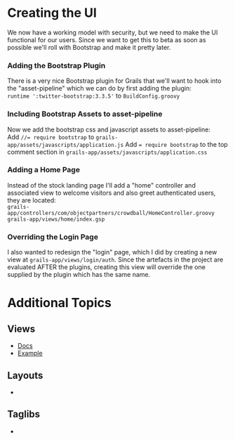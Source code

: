 Creating the UI
===
We now have a working model with security, but we need to make the UI functional for our users. Since we want to get
this to beta as soon as possible we'll roll with Bootstrap and make it pretty later. 

### Adding the Bootstrap Plugin
There is a very nice Bootstrap plugin for Grails that we'll want to hook into the "asset-pipeline" which we can do by 
first adding the plugin:      
`runtime ':twitter-bootstrap:3.3.5'` to `BuildConfig.groovy`   

### Including Bootstrap Assets to asset-pipeline
Now we add the bootstrap css and javascript assets to asset-pipeline:   
Add `//= require bootstrap` to `grails-app/assets/javascripts/application.js`
Add `= require bootstrap` to the top comment section in `grails-app/assets/javascripts/application.css`

### Adding a Home Page
Instead of the stock landing page I'll add a "home" controller and associated view to welcome visitors and also greet
authenticated users, they are located:   
`grails-app/controllers/com/objectpartners/crowdball/HomeController.groovy`   
`grails-app/views/home/index.gsp`

### Overriding the Login Page
I also wanted to redesign the "login" page, which I did by creating a new view at `grails-app/views/login/auth`. Since
the artefacts in the project are evaluated AFTER the plugins, creating this view will override the one supplied by the
plugin which has the same name.

# Additional Topics
## Views
* [Docs](http://grails.github.io/grails-doc/2.5.1/guide/theWebLayer.html#gsp)
* [Example](https://github.com/JacobASeverson/crowd-ball-demo/blob/5-creating-ui/grails-app/views/home/index.gsp)

## Layouts
*

## Taglibs
*


